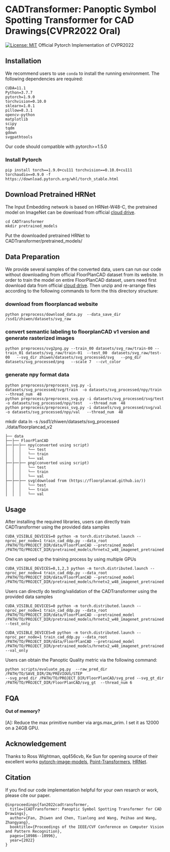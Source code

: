 # CADTransformer: Panoptic Symbol Spotting Transformer for CAD Drawings(CVPR2022 Oral)
[![License: MIT](https://img.shields.io/badge/License-MIT-green.svg)](https://opensource.org/licenses/MIT)
Official Pytorch Implementation of CVPR2022 

## Installation
We recommend users to use `conda` to install the running environment. The following dependencies are required:
```
CUDA=11.1
Python=3.7.7
pytorch=1.9.0
torchvision=0.10.0
sklearn=1.0.1
pillow=8.3.1
opencv-python
matplotlib
scipy
tqdm
gdown
svgpathtools
```
Our code should compatible with pytorch>=1.5.0

### Install Pytorch
```
pip install torch==1.9.0+cu111 torchvision==0.10.0+cu111 torchaudio==0.9.0 -f https://download.pytorch.org/whl/torch_stable.html
```

## Download Pretrained HRNet
The Input Embedding network is based on HRNet-W48-C, the pretrained model on ImageNet can be download from official [cloud drive](https://github.com/HRNet/HRNet-Image-Classification).
```
cd CADTransformer
mkdir pretrained_models
```
Put the downloaded pretrained HRNet to CADTransformer/pretrained_models/

## Data Preparation
We provide several samples of the converted data, users can run our code without downloading from official FloorPlanCAD dataset from its website.
In order to train the model on entire FloorPlanCAD dataset, users need first download data from official [cloud drive](https://floorplancad.github.io/). Then unzip and re-arrange files according to the following commands to form the this directory structure:

### download from floorplancad website
```
python preprocess/download_data.py  --data_save_dir  /ssd1/zhiwen/datasets/svg_raw
```
### convert semantic labeling to floorplanCAD v1 version and generate rasterized images
```
python preprocess/svg2png.py --train_00 datasets/svg_raw/train-00 --train_01 datasets/svg_raw/train-01  --test_00  datasets/svg_raw/test-00   --svg_dir zhiwen/datasets/svg_processed/svg   --png_dir datasets/svg_processed/png   --scale 7  --cvt_color
```
### generate npy format data
```
python preprocess/preprocess_svg.py -i datasets/svg_processed/svg/train  -o datasets/svg_processed/npy/train   --thread_num  48
python preprocess/preprocess_svg.py -i datasets/svg_processed/svg/test  -o datasets/svg_processed/npy/test   --thread_num  48
python preprocess/preprocess_svg.py -i datasets/svg_processed/svg/val  -o datasets/svg_processed/npy/val   --thread_num  48
```
mkdir data
ln -s /ssd1/zhiwen/datasets/svg_processed   ./data/floorplancad_v2
```
├── data
├──├── FloorPlanCAD
├──├──├── npy(converted using script)
│  │  │   └── test
│  │  │   └── train   
│  │  │   └── val    
├──├──├── png(converted using script)
│  │  │   └── test
│  │  │   └── train  
│  │  │   └── val  
├──├──├── svg(download from (https://floorplancad.github.io/))
│  │  │   └── test
│  │  │   └── train  
│  │  │   └── val  
```

## Usage
After installing the required libraries, users can directly train CADTransformer using the provided data samples
```
CUDA_VISIBLE_DEVICES=0 python -m torch.distributed.launch --nproc_per_node=1 train_cad_ddp.py --data_root /PATH/TO/PROJECT_DIR/data/FloorPlanCAD --pretrained_model /PATH/TO/PROJECT_DIR/pretrained_models/hrnetv2_w48_imagenet_pretrained.pth
```
One can speed up the training process by using multiple GPUs
```
CUDA_VISIBLE_DEVICES=0,1,2,3 python -m torch.distributed.launch --nproc_per_node=4 train_cad_ddp.py --data_root /PATH/TO/PROJECT_DIR/data/FloorPlanCAD --pretrained_model /PATH/TO/PROJECT_DIR/pretrained_models/hrnetv2_w48_imagenet_pretrained.pth
```

Users can directly do testing/validation of the CADTransformer using the provided data samples
```
CUDA_VISIBLE_DEVICES=0 python -m torch.distributed.launch --nproc_per_node=1 train_cad_ddp.py --data_root /PATH/TO/PROJECT_DIR/data/FloorPlanCAD --pretrained_model /PATH/TO/PROJECT_DIR/pretrained_models/hrnetv2_w48_imagenet_pretrained.pth --test_only
```
```
CUDA_VISIBLE_DEVICES=0 python -m torch.distributed.launch --nproc_per_node=1 train_cad_ddp.py --data_root /PATH/TO/PROJECT_DIR/data/FloorPlanCAD --pretrained_model /PATH/TO/PROJECT_DIR/pretrained_models/hrnetv2_w48_imagenet_pretrained.pth --val_only
```

Users can obtain the Panoptic Quality metric via the following command:
```
python scripts/evaluate_pq.py  --raw_pred_dir /PATH/TO/SAVE_DIR/IN/PREVIOUS/STEP 
--svg_pred_dir /PATH/TO/PROJECT_DIR/FloorPlanCAD/svg_pred --svg_gt_dir /PATH/TO/PROJECT_DIR/FloorPlanCAD/svg_gt  --thread_num 6
```
## FQA
#### Out of memory?
[A]: Reduce the max primitive number via args.max_prim. I set it as 12000 on a 24GB GPU.

## Acknowledgement
Thanks to Ross Wightman, qq456cvb, Ke Sun for opening source of their excellent works [pytorch-image-models](https://github.com/rwightman/pytorch-image-models), [Point-Transformers](https://github.com/qq456cvb/Point-Transformers),  [HRNet](https://github.com/HRNet/HRNet-Image-Classification).

## Citation

If you find our code implementation helpful for your own resarch or work, please cite our paper.
```
@inproceedings{fan2022cadtransformer,
  title={CADTransformer: Panoptic Symbol Spotting Transformer for CAD Drawings},
  author={Fan, Zhiwen and Chen, Tianlong and Wang, Peihao and Wang, Zhangyang},
  booktitle={Proceedings of the IEEE/CVF Conference on Computer Vision and Pattern Recognition},
  pages={10986--10996},
  year={2022}
}
```
